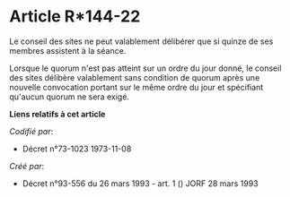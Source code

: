 # Article R*144-22

Le conseil des sites ne peut valablement délibérer que si quinze de ses membres assistent à la séance.

Lorsque le quorum n'est pas atteint sur un ordre du jour donné, le conseil des sites délibère valablement sans condition de
quorum après une nouvelle convocation portant sur le même ordre du jour et spécifiant qu'aucun quorum ne sera exigé.

**Liens relatifs à cet article**

_Codifié par_:

  - Décret n°73-1023 1973-11-08

_Créé par_:

  - Décret n°93-556 du 26 mars 1993 - art. 1 () JORF 28 mars 1993
